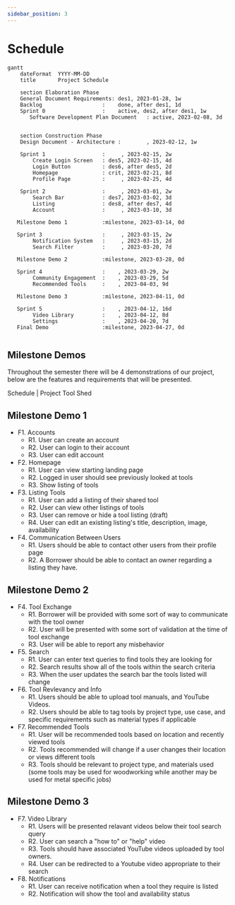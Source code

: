 ```yaml
---
sidebar_position: 3
---
```


# Schedule

```mermaid
gantt
    dateFormat  YYYY-MM-DD
    title       Project Schedule

    section Elaboration Phase
    General Document Requirements: des1, 2023-01-28, 1w
    Backlog                   :    done, after des1, 1d
    Sprint 0                  :    active, des2, after des1, 1w
       Software Development Plan Document   : active, 2023-02-08, 3d
      

    section Construction Phase
    Design Document - Architecture :        , 2023-02-12, 1w
    
    Sprint 1                  :     , 2023-02-15, 2w
        Create Login Screen   : des5, 2023-02-15, 4d
        Login Button          : des6, after des5, 2d
        Homepage              : crit, 2023-02-21, 8d
        Profile Page          :     , 2023-02-25, 4d
    
    Sprint 2                  :     , 2023-03-01, 2w
        Search Bar            : des7, 2023-03-02, 3d
        Listing               : des8, after des7, 4d
        Account               :     , 2023-03-10, 3d
  
   Milestone Demo 1           :milestone, 2023-03-14, 0d
   
   Sprint 3                   :     , 2023-03-15, 2w
        Notification System   :     , 2023-03-15, 2d
        Search Filter         :     , 2023-03-20, 7d
   
   Milestone Demo 2           :milestone, 2023-03-28, 0d
   
   Sprint 4                   :    , 2023-03-29, 2w
        Community Engagement  :    , 2023-03-29, 5d
        Recommended Tools     :    , 2023-04-03, 9d
   
   Milestone Demo 3           :milestone, 2023-04-11, 0d
   
   Sprint 5                   :    , 2023-04-12, 16d
        Video Library         :    , 2023-04-12, 8d
        Settings              :    , 2023-04-20, 7d
   Final Demo                 :milestone, 2023-04-27, 0d
   
```
## Milestone Demos
Throughout the semester there will be 4 demonstrations of our project, below are the features and requirements that will be presented.

Schedule | Project Tool Shed

## Milestone Demo 1
- F1. Accounts
    - R1. User can create an account
    - R2. User can login to their account
    - R3. User can edit account 
- F2. Homepage
    - R1. User can view starting landing page
    - R2. Logged in user should see previously looked at tools
    - R3. Show listing of tools 
- F3. Listing Tools
    - R1. User can add a listing of their shared tool
    - R2. User can view other listings of tools
    - R3. User can remove or hide a tool listing (draft) 
    - R4. User can edit an existing listing's title, description, image, availability
- F4. Communication Between Users
    - R1. Users should be able to contact other users from their profile page
    - R2. A Borrower should be able to contact an owner regarding a listing they have.

## Milestone Demo 2
- F4. Tool Exchange
    - R1. Borrower will be provided with some sort of way to communicate with the tool owner
    - R2. User will be presented with some sort of validation at the time of tool exchange
    - R3. User will be able to report any misbehavior
- F5. Search
    - R1. User can enter text queries to find tools they are looking for
    - R2. Search results show all of the tools within the search criteria
    - R3. When the user updates the search bar the tools listed will change
- F6. Tool Revlevancy and Info
    - R1. Users should be able to upload tool manuals, and YouTube Videos.
    - R2. Users should be able to tag tools by project type, use case, and specific requirements such as material types if applicable
- F7. Recommended Tools
   - R1. User will be recommended tools based on location and recently viewed tools
   - R2. Tools recommended will change if a user changes their location or views different tools
   - R3. Tools should be relevant to project type, and materials used (some tools may be used for woodworking while another may be used for metal specific jobs)

## Milestone Demo 3
- F7. Video Library
    - R1. Users will be presented relavant videos below their tool search query 
    - R2. User can search a "how to" or "help" video
    - R3. Tools should have associated YouTube videos uploaded by tool owners. 
    - R4. User can be redirected to a Youtube video appropriate to their search
- F8. Notifications
    - R1. User can receive notification when a tool they require is listed
    - R2. Notification will show the tool and availability status 